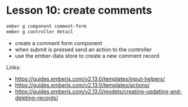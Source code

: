 # Lesson 10: create comments

```bash
ember g component comment-form
ember g controller detail
```

* create a comment form component
* when submit is pressed send an action to the controller
* use the ember-data store to create a new comment record

Links: 
* https://guides.emberjs.com/v2.13.0/templates/input-helpers/
* https://guides.emberjs.com/v2.13.0/templates/actions/
* https://guides.emberjs.com/v2.13.0/models/creating-updating-and-deleting-records/